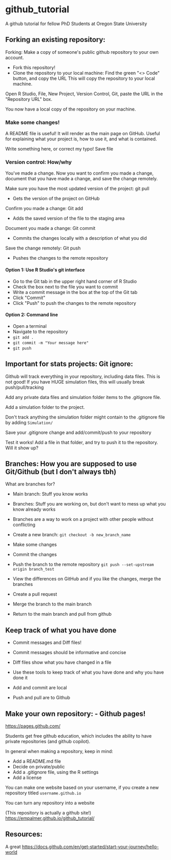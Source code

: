 # github_tutorial
A github tutorial for fellow PhD Students at Oregon State University

## Forking an existing repository: 

Forking: Make a copy of someone's public github repository to your own account.

- Fork this repository! 
- Clone the repository to your local machine: 
Find the green "<> Code" button, and copy the URL 
This will copy the repository to your local machine. 

Open R Studio, 
File, New Project, Version Control, Git, paste the URL in the "Repository URL" box.

You now have a local copy of the repository on your machine.

### Make some changes!

A README file is useful! It will render as the main page on GitHub. Useful for explaining what your project is, how to use it, and what is contained. 

Write something here, or correct my typo!
Save file 

### Version control: How/why
You've made a change. Now you want to confirm you made a change, document that you have made a change, and save the change remotely. 

Make sure you have the most updated version of the project: git pull
- Gets the version of the project on GitHub

Confirm you made a change: Git add 
- Adds the saved version of the file to the staging area

Document you made a change: Git commit
- Commits the changes locally with a description of what you did

Save the change remotely: Git push
- Pushes the changes to the remote repository


#### Option 1: Use R Studio's git interface
- Go to the Git tab in the upper right hand corner of R Studio
- Check the box next to the file you want to commit
- Write a commit message in the box at the top of the Git tab
- Click "Commit"
- Click "Push" to push the changes to the remote repository


#### Option 2: Command line 
- Open a terminal
- Navigate to the repository
- `git add .`
- `git commit -m "Your message here"`
- `git push`

## Important for stats projects: Git ignore: 
Github will track everything in your repository, including data files. This is not good!
If you have HUGE simulation files, this will usually break push/pull/tracking 

Add any private data files and simulation folder items to the .gitignore file.

Add a simulation folder to the project. 

Don't track anything the simulation folder might contain to the .gitignore file by adding 
`Simulation/`

Save your .gitignore change and add/commit/push to your repository 

Test it works! 
Add a file in that folder, and try to push it to the repository. Will it show up?

## Branches: How you are supposed to use Git/Github (but I don't always tbh)
What are branches for?
- Main branch: Stuff you know works
- Branches: Stuff you are working on, but don't want to mess up what you know already works 
- Branches are a way to work on a project with other people without conflicting


- Create a new branch:
`git checkout -b new_branch_name`
- Make some changes
- Commit the changes 

- Push the branch to the remote repository
`git push --set-upstream origin branch_test`

- View the differences on GitHub and if you like the changes, merge the branches
- Create a pull request 
- Merge the branch to the main branch

- Return to the main branch and pull from github

## Keep track of what you have done
- Commit messages and Diff files!
- Commit messages should be informative and concise
- Diff files show what you have changed in a file
- Use these tools to keep track of what you have done and why you have done it


- Add and commit are local 
- Push and pull are to Github 

## Make your own repository: - Github pages!

https://pages.github.com/

Students get free github education, which includes the ability to have private repositories (and github copilot). 

In general when making a repository, keep in mind: 
- Add a README.md file
- Decide on private/public
- Add a .gitignore file, using the R settings
- Add a license 

You can make one website based on your username, if you create a new repository titled 
`username.github.io`


You can turn any repository into a website


(This repository is actually a github site!)
https://empalmer.github.io/github_tutorial/

## Resources: 
A great 
https://docs.github.com/en/get-started/start-your-journey/hello-world
